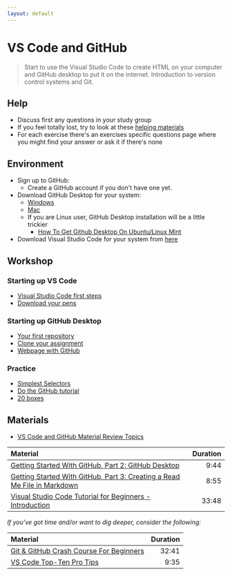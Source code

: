 ```yaml
---
layout: default
---
```

# VS Code and GitHub

> Start to use the Visual Studio Code to create HTML on your computer and GitHub desktop to put it on the internet.
> Introduction to version control systems and Git.

## Help

- Discuss first any questions in your study group
- If you feel totally lost, try to look at these [helping materials](#materials)
- For each exercise there's an exercises specific questions page where you might find your answer or ask it if there's none

## Environment

- Sign up to GitHub:
  - Create a GitHub account if you don't have one yet.
- Download GitHub Desktop for your system:
  - [Windows](https://central.github.com/deployments/desktop/desktop/latest/win32)
  - [Mac](https://central.github.com/deployments/desktop/desktop/latest/darwin)
  - If you are Linux user, GitHub Desktop installation will be a little trickier
    - [How To Get Github Desktop On Ubuntu/Linux Mint](https://youtu.be/Ed_k_pZ4LoY)
- Download Visual Studio Code for your system from [here](https://code.visualstudio.com/download)

## Workshop

### Starting up VS Code

- [Visual Studio Code first steps](exercises/vscode-firststeps.md)
- [Download your pens](exercises/download-pens.md)

### Starting up GitHub Desktop

- [Your first repository](exercises/git-first-repository.md)
- [Clone your assignment](exercises/git-classroom.md)
- [Webpage with GitHub](exercises/git-github-io.md)

### Practice

- [Simplest Selectors](exercises/selectors.md)
- [Do the GitHub tutorial](exercises/pseudo.md)
- [20 boxes](exercises/20-boxes.md)

## Materials

- [VS Code and GitHub Material Review Topics](github-topics.md)

| Material                                                                                                       |         Duration |
| :--------------------------------------------------------------------------------------------------------------| ---------------: |
| [Getting Started With GitHub, Part 2: GitHub Desktop](https://youtu.be/ci3W1T88mzw)                            |             9:44 |
| [Getting Started With GitHub, Part 3: Creating a Read Me File in Markdown](https://youtu.be/yXY3f9jw7fg)       |             8:55 |
| [Visual Studio Code Tutorial for Beginners - Introduction](https://youtu.be/VqCgcpAypFQ)                       |            33:48 |

*If you've got time and/or want to dig deeper, consider the following:*

| Material                                                                                             | Duration |
| :--------------------------------------------------------------------------------------------------- | -------: |
| [Git & GitHub Crash Course For Beginners](https://www.youtube.com/watch?v=SWYqp7iY_Tc)               |    32:41 |
| [VS Code Top-Ten Pro Tips](https://youtu.be/u21W_tfPVrY)                                             |     9:35 |

